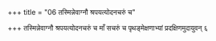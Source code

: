 +++
title = "06 तस्मिन्नेवाग्नौ श्रपयत्योदनचरुं च"

+++
तस्मिन्नेवाग्नौ श्रपयत्योदनचरुं च माँ सचरुं च पृथङ्मेक्षणाभ्यां प्रदक्षिणमुदायुवन् ६